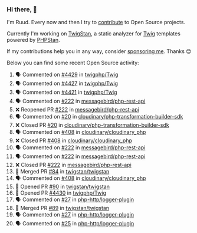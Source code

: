 ### Hi there, 👋

I'm Ruud. Every now and then I try to [contribute](https://github.com/pulls?q=+is%3Apr+author%3Aruudk+archived%3Afalse+is%3Apublic+) to Open Source projects.

Currently I'm working on [TwigStan](https://github.com/twigstan), a static analyzer for [Twig](https://twig.symfony.com/) templates powered by [PHPStan](https://phpstan.org/).

If my contributions help you in any way, consider [sponsoring me](https://github.com/sponsors/ruudk). Thanks 😊

Below you can find some recent Open Source activity:

<!--START_SECTION:activity-->
1. 🗣 Commented on [#4429](https://github.com/twigphp/Twig/pull/4429#issuecomment-2452294612) in [twigphp/Twig](https://github.com/twigphp/Twig)
2. 🗣 Commented on [#4427](https://github.com/twigphp/Twig/pull/4427#issuecomment-2452293938) in [twigphp/Twig](https://github.com/twigphp/Twig)
3. 🗣 Commented on [#4421](https://github.com/twigphp/Twig/pull/4421#issuecomment-2452293057) in [twigphp/Twig](https://github.com/twigphp/Twig)
4. 🗣 Commented on [#222](https://github.com/messagebird/php-rest-api/pull/222#issuecomment-2452097556) in [messagebird/php-rest-api](https://github.com/messagebird/php-rest-api)
5. ❌ Reopened PR [#222](https://github.com/messagebird/php-rest-api/pull/222) in [messagebird/php-rest-api](https://github.com/messagebird/php-rest-api)
6. 🗣 Commented on [#20](https://github.com/cloudinary/php-transformation-builder-sdk/pull/20#issuecomment-2452073287) in [cloudinary/php-transformation-builder-sdk](https://github.com/cloudinary/php-transformation-builder-sdk)
7. ❌ Closed PR [#20](https://github.com/cloudinary/php-transformation-builder-sdk/pull/20) in [cloudinary/php-transformation-builder-sdk](https://github.com/cloudinary/php-transformation-builder-sdk)
8. 🗣 Commented on [#408](https://github.com/cloudinary/cloudinary_php/pull/408#issuecomment-2452073113) in [cloudinary/cloudinary_php](https://github.com/cloudinary/cloudinary_php)
9. ❌ Closed PR [#408](https://github.com/cloudinary/cloudinary_php/pull/408) in [cloudinary/cloudinary_php](https://github.com/cloudinary/cloudinary_php)
10. 🗣 Commented on [#222](https://github.com/messagebird/php-rest-api/pull/222#issuecomment-2452005607) in [messagebird/php-rest-api](https://github.com/messagebird/php-rest-api)
11. 🗣 Commented on [#222](https://github.com/messagebird/php-rest-api/pull/222#issuecomment-2451488208) in [messagebird/php-rest-api](https://github.com/messagebird/php-rest-api)
12. ❌ Closed PR [#222](https://github.com/messagebird/php-rest-api/pull/222) in [messagebird/php-rest-api](https://github.com/messagebird/php-rest-api)
13. 🎉 Merged PR [#84](https://github.com/twigstan/twigstan/pull/84) in [twigstan/twigstan](https://github.com/twigstan/twigstan)
14. 🗣 Commented on [#408](https://github.com/cloudinary/cloudinary_php/pull/408#issuecomment-2450366369) in [cloudinary/cloudinary_php](https://github.com/cloudinary/cloudinary_php)
15. 💪 Opened PR [#90](https://github.com/twigstan/twigstan/pull/90) in [twigstan/twigstan](https://github.com/twigstan/twigstan)
16. 💪 Opened PR [#4430](https://github.com/twigphp/Twig/pull/4430) in [twigphp/Twig](https://github.com/twigphp/Twig)
17. 🗣 Commented on [#27](https://github.com/php-http/logger-plugin/pull/27#issuecomment-2450061237) in [php-http/logger-plugin](https://github.com/php-http/logger-plugin)
18. 🎉 Merged PR [#89](https://github.com/twigstan/twigstan/pull/89) in [twigstan/twigstan](https://github.com/twigstan/twigstan)
19. 🗣 Commented on [#27](https://github.com/php-http/logger-plugin/pull/27#issuecomment-2449957297) in [php-http/logger-plugin](https://github.com/php-http/logger-plugin)
20. 🗣 Commented on [#25](https://github.com/php-http/logger-plugin/pull/25#issuecomment-2449744090) in [php-http/logger-plugin](https://github.com/php-http/logger-plugin)
<!--END_SECTION:activity-->
